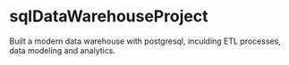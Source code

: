 # sqlDataWarehouseProject
Built a modern data warehouse with postgresql, inculding ETL processes, data modeling and analytics.
